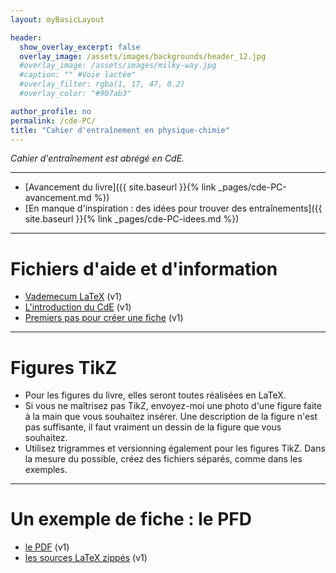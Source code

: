 ```yaml
---
layout: myBasicLayout

header:
  show_overlay_excerpt: false
  overlay_image: /assets/images/backgrounds/header_12.jpg
  #overlay_image: /assets/images/milky-way.jpg
  #caption: "" #Voie lactée"
  #overlay_filter: rgba(1, 17, 47, 0.2)
  #overlay_color: "#907ab3"

author_profile: no
permalink: /cde-PC/
title: "Cahier d'entraînement en physique-chimie"
---
```


*Cahier d'entraînement est abrégé en CdE.*

---

- [Avancement du livre]({{ site.baseurl }}{% link _pages/cde-PC-avancement.md %})
- [En manque d'inspiration : des idées pour trouver des entraînements]({{ site.baseurl }}{% link _pages/cde-PC-idees.md %})

---

# Fichiers d'aide et d'information

- [Vademecum LaTeX](vademecum_LaTeX_v1.pdf) (v1)
- [L'introduction du CdE](introduction_CdE_PC_v1.pdf) (v1)
- [Premiers pas pour créer une fiche](documentation_CdE_PC_v1.pdf) (v1)

---

# Figures TikZ

- Pour les figures du livre, elles seront toutes réalisées en LaTeX.
- Si vous ne maîtrisez pas TikZ, envoyez-moi une photo d'une figure faite à la main que vous souhaitez insérer. Une description de la figure n'est pas suffisante, il faut vraiment un dessin de la figure que vous souhaitez.
- Utilisez trigrammes et versionning également pour les figures TikZ. Dans la mesure du possible, créez des fichiers séparés, comme dans les exemples.

---

# Un exemple de fiche : le PFD

- [le PDF](fiche_MCA01_JRL_v1.pdf) (v1)
- [les sources LaTeX zippés](fiche_MCA01_v1.zip) (v1)

